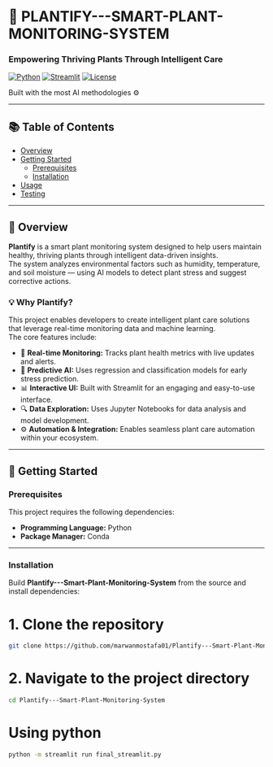 # 🌿 PLANTIFY---SMART-PLANT-MONITORING-SYSTEM

### Empowering Thriving Plants Through Intelligent Care

[![Python](https://img.shields.io/badge/Python-3.13.3+-blue.svg)](https://www.python.org/)
[![Streamlit](https://img.shields.io/badge/Framework-Streamlit-red)](https://streamlit.io/)
[![License](https://img.shields.io/badge/License-MIT-green.svg)](LICENSE)

Built with the most AI methodologies ⚙️

---

## 📚 Table of Contents
- [Overview](#overview)
- [Getting Started](#getting-started)
  - [Prerequisites](#prerequisites)
  - [Installation](#installation)
- [Usage](#usage)
- [Testing](#testing)

---

## 🌱 Overview

**Plantify** is a smart plant monitoring system designed to help users maintain healthy, thriving plants through intelligent data-driven insights.  
The system analyzes environmental factors such as humidity, temperature, and soil moisture — using AI models to detect plant stress and suggest corrective actions.

### 💡 Why Plantify?
This project enables developers to create intelligent plant care solutions that leverage real-time monitoring data and machine learning.  
The core features include:

- 🌾 **Real-time Monitoring:** Tracks plant health metrics with live updates and alerts.  
- 🤖 **Predictive AI:** Uses regression and classification models for early stress prediction.  
- 📊 **Interactive UI:** Built with Streamlit for an engaging and easy-to-use interface.  
- 🔍 **Data Exploration:** Uses Jupyter Notebooks for data analysis and model development.  
- ⚙️ **Automation & Integration:** Enables seamless plant care automation within your ecosystem.

---

## 🚀 Getting Started

### Prerequisites
This project requires the following dependencies:

- **Programming Language:** Python  
- **Package Manager:** Conda

---

### Installation

Build **Plantify---Smart-Plant-Monitoring-System** from the source and install dependencies:

# 1. Clone the repository
```bash
git clone https://github.com/marwanmostafa01/Plantify---Smart-Plant-Monitoring-System.git
```
# 2. Navigate to the project directory
```bash
cd Plantify---Smart-Plant-Monitoring-System
```
# Using python
```bash
python -m streamlit run final_streamlit.py
```
